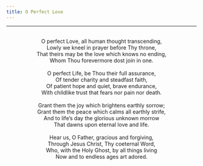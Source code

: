 ```yaml
---
title: O Perfect Love
---
```


---
<center>
<br/>
O perfect Love, all human thought transcending,<br/>
Lowly we kneel in prayer before Thy throne,<br/>
That theirs may be the love which knows no ending,<br/>
Whom Thou forevermore dost join in one.<br/>
<br/>
O perfect Life, be Thou their full assurance,<br/>
Of tender charity and steadfast faith,<br/>
Of patient hope and quiet, brave endurance,<br/>
With childlike trust that fears nor pain nor death.<br/>
<br/>
Grant them the joy which brightens earthly sorrow;<br/>
Grant them the peace which calms all earthly strife,<br/>
And to life’s day the glorious unknown morrow<br/>
That dawns upon eternal love and life.<br/>
<br/>
Hear us, O Father, gracious and forgiving,<br/>
Through Jesus Christ, Thy coeternal Word,<br/>
Who, with the Holy Ghost, by all things living<br/>
Now and to endless ages art adored.<br/>

</center>